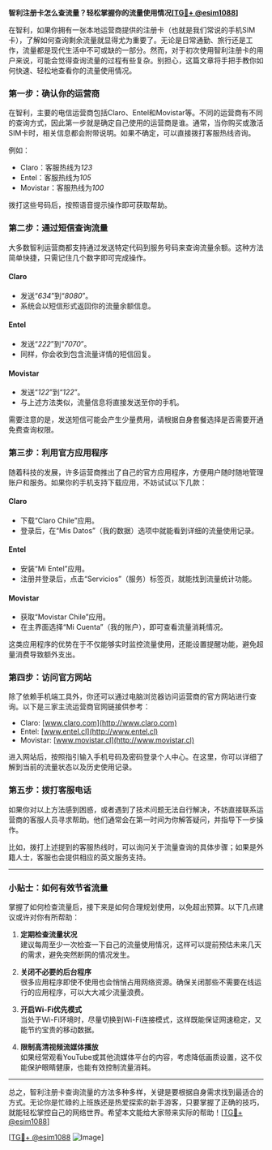 **智利注册卡怎么查流量？轻松掌握你的流量使用情况[[TG💪+ @esim1088](https://t.me/s/esim1088)]**

在智利，如果你拥有一张本地运营商提供的注册卡（也就是我们常说的手机SIM卡），了解如何查询剩余流量就显得尤为重要了。无论是日常通勤、旅行还是工作，流量都是现代生活中不可或缺的一部分。然而，对于初次使用智利注册卡的用户来说，可能会觉得查询流量的过程有些复杂。别担心，这篇文章将手把手教你如何快速、轻松地查看你的流量使用情况。

### **第一步：确认你的运营商**

在智利，主要的电信运营商包括Claro、Entel和Movistar等。不同的运营商有不同的查询方式，因此第一步就是确定自己使用的运营商是谁。通常，当你购买或激活SIM卡时，相关信息都会附带说明。如果不确定，可以直接拨打客服热线咨询。

例如：
- Claro：客服热线为*123*
- Entel：客服热线为*105*
- Movistar：客服热线为*100*

拨打这些号码后，按照语音提示操作即可获取帮助。

### **第二步：通过短信查询流量**

大多数智利运营商都支持通过发送特定代码到服务号码来查询流量余额。这种方法简单快捷，只需记住几个数字即可完成操作。

#### **Claro**
- 发送“*634*”到“*8080*”。
- 系统会以短信形式返回你的流量余额信息。

#### **Entel**
- 发送“*222*”到“*7070*”。
- 同样，你会收到包含流量详情的短信回复。

#### **Movistar**
- 发送“*122*”到“*122*”。
- 与上述方法类似，流量信息将直接发送至你的手机。

需要注意的是，发送短信可能会产生少量费用，请根据自身套餐选择是否需要开通免费查询权限。

### **第三步：利用官方应用程序**

随着科技的发展，许多运营商推出了自己的官方应用程序，方便用户随时随地管理账户和服务。如果你的手机支持下载应用，不妨试试以下几款：

#### **Claro**
- 下载“Claro Chile”应用。
- 登录后，在“Mis Datos”（我的数据）选项中就能看到详细的流量使用记录。

#### **Entel**
- 安装“Mi Entel”应用。
- 注册并登录后，点击“Servicios”（服务）标签页，就能找到流量统计功能。

#### **Movistar**
- 获取“Movistar Chile”应用。
- 在主界面选择“Mi Cuenta”（我的账户），即可查看流量消耗情况。

这类应用程序的优势在于不仅能够实时监控流量使用，还能设置提醒功能，避免超量消费导致额外支出。

### **第四步：访问官方网站**

除了依赖手机端工具外，你还可以通过电脑浏览器访问运营商的官方网站进行查询。以下是三家主流运营商官网链接供参考：

- Claro: [www.claro.com](http://www.claro.com)
- Entel: [www.entel.cl](http://www.entel.cl)
- Movistar: [www.movistar.cl](http://www.movistar.cl)

进入网站后，按照指引输入手机号码及密码登录个人中心。在这里，你可以详细了解到当前的流量状态以及历史使用记录。

### **第五步：拨打客服电话**

如果你对以上方法感到困惑，或者遇到了技术问题无法自行解决，不妨直接联系运营商的客服人员寻求帮助。他们通常会在第一时间为你解答疑问，并指导下一步操作。

比如，拨打上述提到的客服热线时，可以询问关于流量查询的具体步骤；如果是外籍人士，客服也会提供相应的英文服务支持。

---

### **小贴士：如何有效节省流量**

掌握了如何检查流量后，接下来是如何合理规划使用，以免超出预算。以下几点建议或许对你有所帮助：

1. **定期检查流量状况**  
   建议每周至少一次检查一下自己的流量使用情况，这样可以提前预估未来几天的需求，避免突然断网的情况发生。

2. **关闭不必要的后台程序**  
   很多应用程序即使不使用也会悄悄占用网络资源。确保关闭那些不需要在线运行的应用程序，可以大大减少流量浪费。

3. **开启Wi-Fi优先模式**  
   当处于Wi-Fi环境时，尽量切换到Wi-Fi连接模式，这样既能保证网速稳定，又能节约宝贵的移动数据。

4. **限制高清视频流媒体播放**  
   如果经常观看YouTube或其他流媒体平台的内容，考虑降低画质设置，这不仅能保护眼睛健康，也能有效控制流量消耗。

---

总之，智利注册卡查询流量的方法多种多样，关键是要根据自身需求找到最适合的方式。无论你是忙碌的上班族还是热爱探索的新手游客，只要掌握了正确的技巧，就能轻松掌控自己的网络世界。希望本文能给大家带来实际的帮助！[[TG💪+ @esim1088](https://t.me/s/esim1088)]

[[TG💪+ @esim1088](https://t.me/s/esim1088) ![Image](https://i.postimg.cc/4NQfJmqS/Snipaste-2025-05-13-00-14-12.png)]